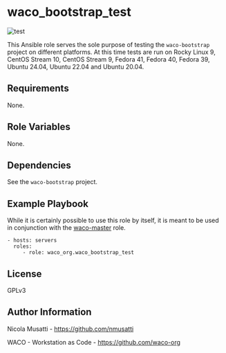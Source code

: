 waco_bootstrap_test
===================

![test](https://github.com/waco-org/waco-bootstrap-test/actions/workflows/test.yml/badge.svg)

This Ansible role serves the sole purpose of testing the ``waco-bootstrap`` project on different
platforms. At this time tests are run on Rocky Linux 9, CentOS Stream 10, CentOS Stream 9,
Fedora 41, Fedora 40, Fedora 39, Ubuntu 24.04, Ubuntu 22.04 and Ubuntu 20.04.


Requirements
------------

None.

Role Variables
--------------

None.

Dependencies
------------

See the ``waco-bootstrap`` project.

Example Playbook
----------------

While it is certainly possible to use this role by itself, it is meant to be used in conjunction
with the [waco-master](https://github.com/waco-org/waco-master) role.

    - hosts: servers
      roles:
         - role: waco_org.waco_bootstrap_test

License
-------

GPLv3

Author Information
------------------

Nicola Musatti - <https://github.com/nmusatti>

WACO - Workstation as Code - <https://github.com/waco-org>
